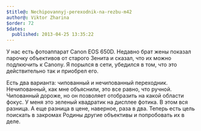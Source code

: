 ```yaml
---
$title@: Nechipovannyj-perexodnik-na-rezbu-m42
author@: Viktor Zharina
$order: 72
$dates:
  published: 2013-04-25 13:35:22
---
```

У нас есть фотоаппарат Canon EOS 650D. Недавно брат жены показал парочку объективов от старого Зенита и сказал, что их можно подлкючить к Canonу. Я порылся в сети, убедился в том, что это действительно так и приобрел его.



Есть два варианта: чипованный и нечипованный переходник. Нечипованный, как мне объяснили, это все равно, что ручной. Чипованный дороже, но он позволяет отобразить на какой области фокус. У меня это зеленый квадратик на дисплее фотика. В этом вся разница. А еще разница в цене, наверное, раза в два. Теперь есть цель поискать в закромах Родины другие объективы и попробовать их в деле.